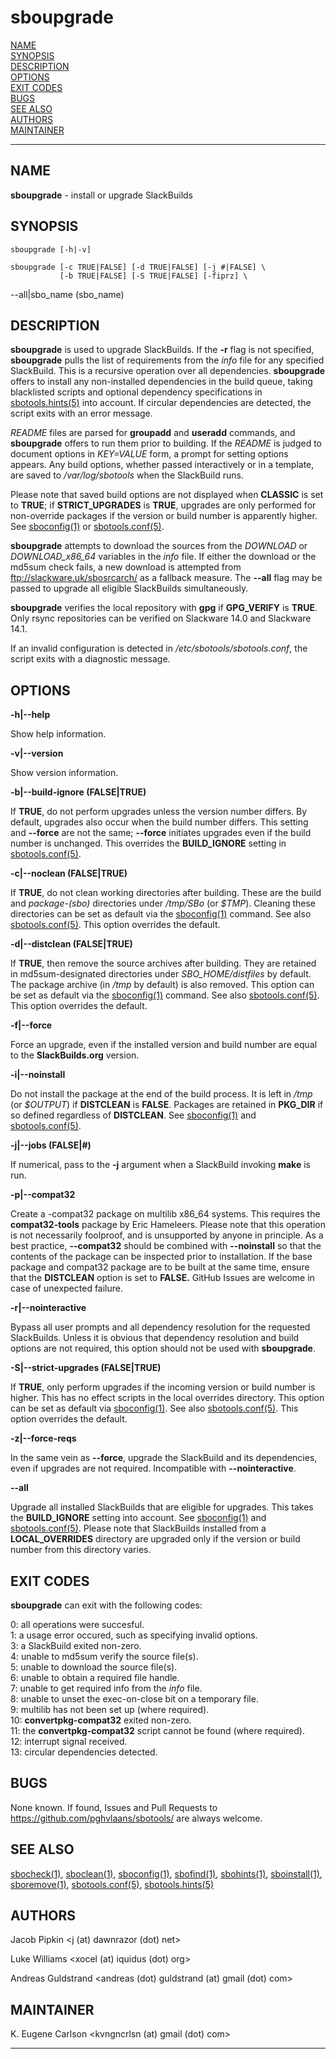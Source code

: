 # sboupgrade

[NAME](#name)\
[SYNOPSIS](#synopsis)\
[DESCRIPTION](#description)\
[OPTIONS](#options)\
[EXIT CODES](#exit-codes)\
[BUGS](#bugs)\
[SEE ALSO](#see-also)\
[AUTHORS](#authors)\
[MAINTAINER](#maintainer)

------------------------------------------------------------------------

## NAME

**sboupgrade** - install or upgrade SlackBuilds

## SYNOPSIS

    sboupgrade [-h|-v]

    sboupgrade [-c TRUE|FALSE] [-d TRUE|FALSE] [-j #|FALSE] \
               [-b TRUE|FALSE] [-S TRUE|FALSE] [-fiprz] \
\--all\|sbo_name (sbo_name)

## DESCRIPTION

**sboupgrade** is used to upgrade SlackBuilds. If the **-r** flag is not
specified, **sboupgrade** pulls the list of requirements from the *info*
file for any specified SlackBuild. This is a recursive operation over
all dependencies. **sboupgrade** offers to install any non-installed
dependencies in the build queue, taking blacklisted scripts and optional
dependency specifications in [sbotools.hints(5)](sbotools.hints.5.md) into account. If
circular dependencies are detected, the script exits with an error
message.

*README* files are parsed for **groupadd** and **useradd** commands, and
**sboupgrade** offers to run them prior to building. If the *README* is
judged to document options in *KEY=VALUE* form, a prompt for setting
options appears. Any build options, whether passed interactively or in a
template, are saved to */var/log/sbotools* when the SlackBuild runs.

Please note that saved build options are not displayed when **CLASSIC**
is set to **TRUE**; if **STRICT_UPGRADES** is **TRUE**, upgrades are
only performed for non-override packages if the version or build number
is apparently higher. See [sboconfig(1)](sboconfig.1.md) or [sbotools.conf(5)](sbotools.conf.5.md).

**sboupgrade** attempts to download the sources from the *DOWNLOAD* or
*DOWNLOAD_x86_64* variables in the *info* file. If either the download
or the md5sum check fails, a new download is attempted from
<ftp://slackware.uk/sbosrcarch/> as a fallback measure. The **\--all**
flag may be passed to upgrade all eligible SlackBuilds simultaneously.

**sboupgrade** verifies the local repository with **gpg** if
**GPG_VERIFY** is **TRUE**. Only rsync repositories can be verified on
Slackware 14.0 and Slackware 14.1.

If an invalid configuration is detected in
*/etc/sbotools/sbotools.conf*, the script exits with a diagnostic
message.

## OPTIONS

**-h\|\--help**

Show help information.

**-v\|\--version**

Show version information.

**-b\|\--build-ignore (FALSE\|TRUE)**

If **TRUE**, do not perform upgrades unless the version number differs.
By default, upgrades also occur when the build number differs. This
setting and **\--force** are not the same; **\--force** initiates
upgrades even if the build number is unchanged. This overrides the
**BUILD_IGNORE** setting in [sbotools.conf(5)](sbotools.conf.5.md).

**-c\|\--noclean (FALSE\|TRUE)**

If **TRUE**, do not clean working directories after building. These are
the build and *package-(sbo)* directories under */tmp/SBo* (or *\$TMP*).
Cleaning these directories can be set as default via the
[sboconfig(1)](sboconfig.1.md) command. See also [sbotools.conf(5)](sbotools.conf.5.md). This option
overrides the default.

**-d\|\--distclean (FALSE\|TRUE)**

If **TRUE**, then remove the source archives after building. They are
retained in md5sum-designated directories under *SBO_HOME/distfiles* by
default. The package archive (in */tmp* by default) is also removed.
This option can be set as default via the [sboconfig(1)](sboconfig.1.md) command. See
also [sbotools.conf(5)](sbotools.conf.5.md). This option overrides the default.

**-f\|\--force**

Force an upgrade, even if the installed version and build number are
equal to the **SlackBuilds.org** version.

**-i\|\--noinstall**

Do not install the package at the end of the build process. It is left
in */tmp* (or *\$OUTPUT*) if **DISTCLEAN** is **FALSE**. Packages are
retained in **PKG_DIR** if so defined regardless of **DISTCLEAN**. See
[sboconfig(1)](sboconfig.1.md) and [sbotools.conf(5)](sbotools.conf.5.md).

**-j\|\--jobs (FALSE\|#)**

If numerical, pass to the **-j** argument when a SlackBuild invoking
**make** is run.

**-p\|\--compat32**

Create a -compat32 package on multilib x86_64 systems. This requires the
**compat32-tools** package by Eric Hameleers. Please note that this
operation is not necessarily foolproof, and is unsupported by anyone in
principle. As a best practice, **\--compat32** should be combined with
**\--noinstall** so that the contents of the package can be inspected
prior to installation. If the base package and compat32 package are to
be built at the same time, ensure that the **DISTCLEAN** option is set
to **FALSE.** GitHub Issues are welcome in case of unexpected failure.

**-r\|\--nointeractive**

Bypass all user prompts and all dependency resolution for the requested
SlackBuilds. Unless it is obvious that dependency resolution and build
options are not required, this option should not be used with
**sboupgrade**.

**-S\|\--strict-upgrades (FALSE\|TRUE)**

If **TRUE**, only perform upgrades if the incoming version or build
number is higher. This has no effect scripts in the local overrides
directory. This option can be set as default via [sboconfig(1)](sboconfig.1.md). See
also [sbotools.conf(5)](sbotools.conf.5.md). This option overrides the default.

**-z\|\--force-reqs**

In the same vein as **\--force**, upgrade the SlackBuild and its
dependencies, even if upgrades are not required. Incompatible with
**\--nointeractive**.

**\--all**

Upgrade all installed SlackBuilds that are eligible for upgrades. This
takes the **BUILD_IGNORE** setting into account. See [sboconfig(1)](sboconfig.1.md)
and [sbotools.conf(5)](sbotools.conf.5.md). Please note that SlackBuilds installed from a
**LOCAL_OVERRIDES** directory are upgraded only if the version or build
number from this directory varies.

## EXIT CODES

**sboupgrade** can exit with the following codes:

0: all operations were succesful.\
1: a usage error occured, such as specifying invalid options.\
3: a SlackBuild exited non-zero.\
4: unable to md5sum verify the source file(s).\
5: unable to download the source file(s).\
6: unable to obtain a required file handle.\
7: unable to get required info from the *info* file.\
8: unable to unset the exec-on-close bit on a temporary file.\
9: multilib has not been set up (where required).\
10: **convertpkg-compat32** exited non-zero.\
11: the **convertpkg-compat32** script cannot be found (where
required).\
12: interrupt signal received.\
13: circular dependencies detected.

## BUGS

None known. If found, Issues and Pull Requests to
<https://github.com/pghvlaans/sbotools/> are always welcome.

## SEE ALSO

[sbocheck(1)](sbocheck.1.md), [sboclean(1)](sboclean.1.md), [sboconfig(1)](sboconfig.1.md), [sbofind(1)](sbofind.1.md), [sbohints(1)](sbohints.1.md),
[sboinstall(1)](sboinstall.1.md), [sboremove(1)](sboremove.1.md), [sbotools.conf(5)](sbotools.conf.5.md), [sbotools.hints(5)](sbotools.hints.5.md)

## AUTHORS

Jacob Pipkin \<j (at) dawnrazor (dot) net\>

Luke Williams \<xocel (at) iquidus (dot) org\>

Andreas Guldstrand \<andreas (dot) guldstrand (at) gmail (dot) com\>

## MAINTAINER

K. Eugene Carlson \<kvngncrlsn (at) gmail (dot) com\>

------------------------------------------------------------------------
